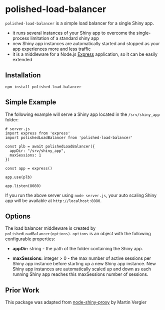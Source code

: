 # polished-load-balancer

`polished-load-balancer` is a simple load balancer for a single Shiny app. 

* it runs several instances of your Shiny app to overcome the single-process limitation of a standard shiny app
* new Shiny app instances are automatically started and stopped as your app experiences more and less traffic
* it is a middleware for a Node.js [Express](https://expressjs.com) application, so it can be easily extended

## Installation

```terminal
npm install polished-load-balancer
```

## Simple Example

The following example will serve a Shiny app located in the `/srv/shiny_app` folder:

```nodejs
# server.js
import express from 'express'
import polishedLoadBalancer from 'polished-load-balancer'

const plb = await polishedLoadBalancer({
  appDir: "/srv/shiny_app",
  maxSessions: 1
})

const app = express()

app.use(plb)

app.listen(8080)
```

If you run the above server using `node server.js`, your auto scaling Shiny app will be available at `http://localhost:8080`.

## Options

The load balancer middleware is created by `polishedLoadBalancer(options)`. `options` is an object with
the following configurable properties:

* **appDir:** string - the path of the folder containing the Shiny app. 

* **maxSessions:** integer > 0 - the max number of active sessions per Shiny app instance before starting up a new Shiny app instance.  New Shiny app instances are automatically scaled up and down as each running Shiny app reaches this maxSessions number of sessions.

## Prior Work

This package was adapted from [node-shiny-proxy](https://github.com/martinv13/node-shiny-proxy) by Martin Vergier
